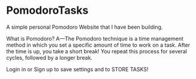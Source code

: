 # PomodoroTasks
 A simple personal Pomodoro Website that I have been building. 

 What is Pomodoro?
 A—The Pomodoro technique is a time management method in which you set a specific amount of time to work on a task. After the time is up, you take a short break! You repeat this process for several cycles, followed by a longer break.

Login in or Sign up to save settings and to STORE TASKS!

